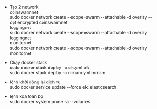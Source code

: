 - Tạo 2 network \
coinswarmnet \
sudo docker network create --scope=swarm --attachable -d overlay --opt encrypted coinswarmnet \
loggingnet \
sudo docker network create --scope=swarm --attachable -d overlay loggingnet \
monitornet \
sudo docker network create --scope=swarm --attachable -d overlay monitornet

- Chạy docker stack \
sudo docker stack deploy -c elk.yml elk \
sudo docker stack deploy -c mrnam.yml mrnam 

- lệnh khởi động lại dịch vụ \
sudo docker service update --force elk_elasticsearch 

- lệnh xóa toàn bộ \
sudo docker system prune -a --volumes 
